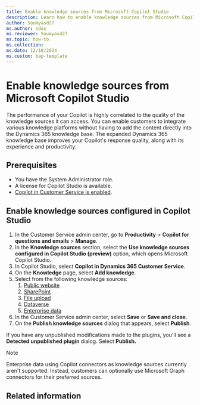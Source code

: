 ```yaml
---
title: Enable knowledge sources from Microsoft Copilot Studio 
description: Learn how to enable knowledge sources from Microsoft Copilot Studio.
author: Soumyasd27
ms.author: sdas
ms.reviewer: Soumyasd27
ms.topic: how-to 
ms.collection: 
ms.date: 12/10/2024
ms.custom: bap-template
---
```


# Enable knowledge sources from Microsoft Copilot Studio

The performance of your Copilot is highly correlated to the quality of the knowledge sources it can access. You can enable customers to integrate various knowledge platforms without having to add the content directly into the Dynamics 365 knowledge base. The expanded Dynamics 365 knowledge base improves your Copilot's response quality, along with its experience and productivity.

## Prerequisites

- You have the System Administrator role. 
- A license for Copilot Studio is available. 
- [Copilot in Customer Service is enabled](configure-copilot-features.md#manage-copilot-features-in-customer-service). 

## Enable knowledge sources configured in Copilot Studio
 
1. In the Customer Service admin center, go to **Productivity** > **Copilot for questions and emails** > **Manage**. 
1. In the **Knowledge sources** section, select the **Use knowledge sources configured in Copilot Studio (preview)** option, which opens Microsoft Copilot Studio. 
1. In Copilot Studio, select **Copilot in Dynamics 365 Customer Service**.
1. On the **Knowledge** page, select **Add knowledge**.
1. Select from the following knowledge sources:
    1. [Public website](/microsoft-copilot-studio/knowledge-add-public-website)
    1. [SharePoint](/microsoft-copilot-studio/knowledge-add-sharepoint)
    1. [File upload](/microsoft-copilot-studio/knowledge-add-file-upload)
    1. [Dataverse](/microsoft-copilot-studio/knowledge-add-dataverse)
    1. [Enterprise data](/microsoft-copilot-studio/knowledge-graph-connections)
1. In the Customer Service admin center, select **Save** or **Save and close**.
1. On the **Publish knowledge sources** dialog that appears, select **Publish**.

If you have any unpublished modifications made to the plugins, you'll see a **Detected unpublished plugin** dialog. Select **Publish.**

> [!NOTE]
> Enterprise data using Copilot connectors as knowledge sources currently aren't supported. Instead, customers can optionally use Microsoft Graph connectors for their preferred sources.

## Related information


